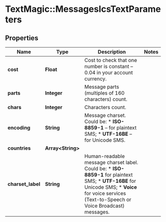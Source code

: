 # TextMagic::MessagesIcsTextParameters

## Properties
Name | Type | Description | Notes
------------ | ------------- | ------------- | -------------
**cost** | **Float** | Cost to check that one number is constant – 0.04 in your account currency. | 
**parts** | **Integer** | Message parts (multiples of 160 characters) count. | 
**chars** | **Integer** | Characters count. | 
**encoding** | **String** | Message charset. Could be: * **ISO-8859-1** – for plaintext SMS; * **UTF-16BE** – for Unicode SMS.  | 
**countries** | **Array&lt;String&gt;** |  | 
**charset_label** | **String** | Human-readable message charset label. Could be: *   **ISO-8859-1** for plaintext SMS; *   **UTF-16BE** for Unicode SMS; *   **Voice** for voice services (Text-to-Speech or Voice Broadcast) messages.  | 


